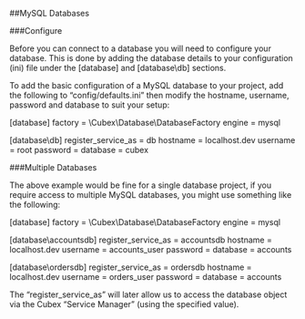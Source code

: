 ##MySQL Databases

###Configure

Before you can connect to a database you will need to configure your database.
This is done by adding the database details to your configuration (ini) file
under the [database] and [database\db] sections.

To add the basic configuration of a MySQL database to your project,
add the following to “config/defaults.ini” then modify the hostname,
username, password and database to suit your setup:

  [database]
  factory = \Cubex\Database\DatabaseFactory
  engine  = mysql

  [database\db]
  register_service_as = db
  hostname = localhost.dev
  username = root
  password =
  database = cubex

###Multiple Databases

The above example would be fine for a single database project, if you require
access to multiple MySQL databases, you might use something like the following:

  [database]
  factory = \Cubex\Database\DatabaseFactory
  engine  = mysql

  [database\accountsdb]
  register_service_as = accountsdb
  hostname = localhost.dev
  username = accounts_user
  password =
  database = accounts

  [database\ordersdb]
  register_service_as = ordersdb
  hostname = localhost.dev
  username = orders_user
  password =
  database = accounts

The “register_service_as” will later allow us to access the database object
via the Cubex “Service Manager” (using the specified value).
